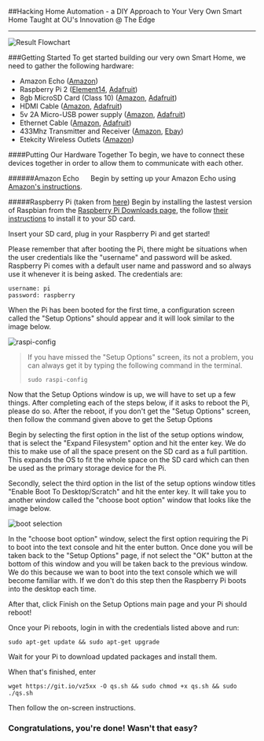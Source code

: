 ##Hacking Home Automation - a DIY Approach to Your Very Own Smart Home
Taught at OU's Innovation @ The Edge

---
![Result Flowchart](http://i.imgur.com/Gk2KMJq.png)

###Getting Started
To get started building our very own Smart Home, we need to gather the following hardware:
* Amazon Echo ([Amazon](http://www.amazon.com/Amazon-SK705DI-Echo/dp/B00X4WHP5E/))
* Raspberry Pi 2 ([Element14](http://www.newark.com/raspberry-pi/raspberrypi-2-modb-1gb/sbc-raspberry-pi-2-model-b-1gb/dp/38Y6467), [Adafruit](https://www.adafruit.com/products/2358))
* 8gb MicroSD Card (Class 10) ([Amazon](http://www.amazon.com/SanDisk-MicroSDHC-Standard-Packaging-SDSDQUAN-008G-G4A/dp/B00M55C0VU/), [Adafruit](https://www.adafruit.com/products/2692))
* HDMI Cable ([Amazon](http://www.amazon.com/AmazonBasics-High-Speed-HDMI-Cable-Supports/dp/B00870ZHCQ/), [Adafruit](https://www.adafruit.com/products/608))
* 5v 2A Micro-USB power supply ([Amazon](http://www.amazon.com/NorthPada%C2%AE-Charger-Raspberry-Android-Samsung/dp/B00OY7HR1U/), [Adafruit](https://www.adafruit.com/products/1995))
* Ethernet Cable ([Amazon](http://www.amazon.com/Mediabridge-Cat5e-Ethernet-Patch-Cable/dp/B003O973OA/), [Adafruit](https://www.adafruit.com/products/994))
* 433Mhz Transmitter and Receiver ([Amazon](http://www.amazon.com/gp/product/B00M2CUALS/), [Ebay](http://www.ebay.com/sch/sis.html?_nkw=433Mhz+RF+transmitter+and+receiver+link+kit+for+Arduino+ARM+MCU+WL))
* Etekcity Wireless Outlets ([Amazon](http://www.amazon.com/gp/product/B00DQELHBS/))

####Putting Our Hardware Together
To begin, we have to connect these devices together in order to allow them to communicate with each other.

######Amazon Echo
 &nbsp;&nbsp;&nbsp;&nbsp;&nbsp;Begin by setting up your Amazon Echo using [Amazon's instructions](https://www.amazon.com/gp/help/customer/display.html?nodeId=201601770).
  
#####Raspberry Pi (taken from [here](https://www.howtoforge.com/tutorial/howto-install-raspbian-on-raspberry-pi/))
Begin by installing the lastest version of Raspbian from the [Raspberry Pi Downloads page](https://www.raspberrypi.org/downloads/), the follow [their instructions](https://www.raspberrypi.org/documentation/installation/installing-images/README.md) to install it to your SD card.

Insert your SD card, plug in your Raspberry Pi and get started!

Please remember that after booting the Pi, there might be situations when the user credentials like the "username" and password will be asked. Raspberry Pi comes with a default user name and password and so always use it whenever it is being asked. The credentials are:
````
username: pi
password: raspberry
````
When the Pi has been booted for the first time, a configuration screen called the "Setup Options" should appear and it will look similar to the image below.

![raspi-config](https://www.howtoforge.com/images/raspbian_basics/big/raspiconfig.png)

>If you have missed the "Setup Options" screen, its not a problem, you can always get it by typing the following command in the terminal.
>````
>sudo raspi-config
>````

Now that the Setup Options window is up, we will have to set up a few things. After completing each of the steps below, if it asks to reboot the Pi, please do so. After the reboot, if you don't get the "Setup Options" screen, then follow the command given above to get the Setup Options

Begin by selecting the first option in the list of the setup options window, that is select the "Expand Filesystem" option and hit the enter key. We do this to make use of all the space present on the SD card as a full partition. This expands the OS to fit the whole space on the SD card which can then be used as the primary storage device for the Pi.

Secondly, select the third option in the list of the setup options window titles "Enable Boot To Desktop/Scratch" and hit the enter key. It will take you to another window called the "choose boot option" window that looks like the image below.

![boot selection](https://www.howtoforge.com/images/raspbian_basics/big/raspiconfig2.png)

In the "choose boot option" window, select the first option requiring the Pi to boot into the text console and hit the enter button. Once done you will be taken back to the "Setup Options" page, if not select the "OK" button at the bottom of this window and you will be taken back to the previous window. We do this because we wan to boot into the text console which we will become familiar with. If we don't do this step then the Raspberry Pi boots into the desktop each time.

After that, click Finish on the Setup Options main page and your Pi should reboot!

Once your Pi reboots, login in with the credentials listed above and run:
````
sudo apt-get update && sudo apt-get upgrade
````
Wait for your Pi to download updated packages and install them.

When that's finished, enter 
````
wget https://git.io/vz5xx -O qs.sh && sudo chmod +x qs.sh && sudo ./qs.sh
````

Then follow the on-screen instructions.

### Congratulations, you're done! Wasn't that easy?
